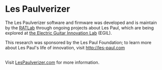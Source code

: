 # Les Paulverizer
The Les Paulverizer software and firmware was developed and is maintain by the [RATLab](http://ratlab.wpi.edu) through ongoing projects about Les Paul, which are being explored at [the Electric Guitar Innovation Lab](http://electricguitarinnovationlab.org/lespaul) (EGIL).<br>

This research was sponsored by the Les Paul Foundation; to learn more about Les Paul's life of innovation, visit http://les-paul.com <br>
<br>

Visit [LesPaulverizer.com](http://lespaulverizer.com) for more information. 